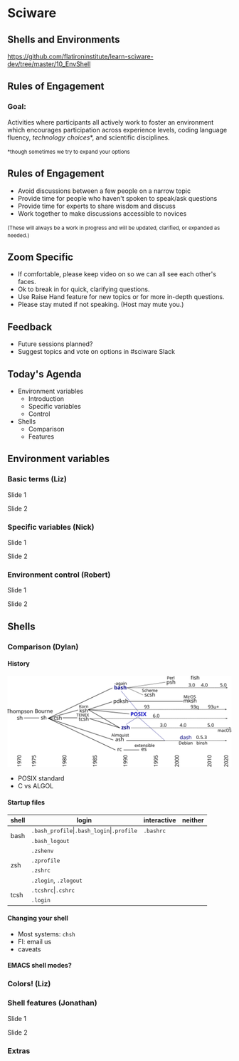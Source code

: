 # Sciware

## Shells and Environments

https://github.com/flatironinstitute/learn-sciware-dev/tree/master/10_EnvShell


## Rules of Engagement

### Goal: 

Activities where participants all actively work to foster an environment which encourages participation across experience levels, coding language fluency, *technology choices*\*, and scientific disciplines.

<small>\*though sometimes we try to expand your options</small>


## Rules of Engagement

- Avoid discussions between a few people on a narrow topic
- Provide time for people who haven't spoken to speak/ask questions
- Provide time for experts to share wisdom and discuss 
- Work together to make discussions accessible to novices

<small>
(These will always be a work in progress and will be updated, clarified, or expanded as needed.)
</small>


## Zoom Specific 

- If comfortable, please keep video on so we can all see each other's faces.
- Ok to break in for quick, clarifying questions.
- Use Raise Hand feature for new topics or for more in-depth questions.
- Please stay muted if not speaking. (Host may mute you.)


## Feedback

- Future sessions planned?
- Suggest topics and vote on options in #sciware Slack



## Today's Agenda

- Environment variables
    - Introduction
    - Specific variables
    - Control
- Shells
    - Comparison
    - Features



## Environment variables


### Basic terms (Liz)

Slide 1


Slide 2



### Specific variables (Nick)

Slide 1


Slide 2



### Environment control (Robert)

Slide 1


Slide 2



## Shells

### Comparison (Dylan)


#### History

<img src="img/evolve.svg" width="1000" style="border:0;box-shadow:none">

- POSIX standard
- C vs ALGOL


#### Startup files

<table>
<colgroup><col align='right'><col align='center'><col align='center'><col align='center'></colgroup>
<thead><tr><th>shell</th><th>login</th><th>interactive</th><th>neither</th></tr></thead>
<tbody>
<tr><td rowspan='2'>bash</td><td><code>.bash_profile</code>|<code>.bash_login</code>|<code>.profile</code></td><td><code>.bashrc</code></td><td></td></tr>
<tr>   <td><code>.bash_logout</code></td><td></td><td></td></tr>
<tr><td rowspan='4'>zsh</td><td colspan='3'><code>.zshenv</code></td></tr>
<tr>   <td><code>.zprofile</code></td><td></td><td></td></tr>
<tr>   <td colspan='2'><code>.zshrc</code></td><td></td></tr>
<tr>   <td><code>.zlogin</code>, <code>.zlogout</code></td><td></td><td></td></tr>
<tr><td rowspan='2'>tcsh</td><td colspan='3'><code>.tcshrc</code>|<code>.cshrc</code></td></tr>
<tr>   <td><code>.login</code></td><td></td><td></td></tr>
</tbody>
</table>


#### Changing your shell

- Most systems: `chsh`
- FI: email us
- caveats


#### EMACS shell modes?



### Colors! (Liz)



### Shell features (Jonathan)

Slide 1


Slide 2



### Extras
